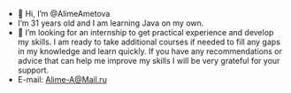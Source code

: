 - 👋 Hi, I’m @AlimeAmetova
- I’m 31 years old and I am learning Java on my own.
- 👀 I’m looking for an internship to get practical experience and develop my skills.
I am ready to take additional courses if needed to fill any gaps in my knowledge and learn quickly.
If you have any recommendations or advice that can help me improve my skills I will be very grateful for your support. 
- E-mail: Alime-A@Mail.ru

<!---
AlimeAmetova/AlimeAmetova is a ✨ special ✨ repository because its `README.md` (this file) appears on your GitHub profile.
You can click the Preview link to take a look at your changes.
--->
